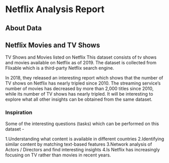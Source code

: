 # Netflix Analysis Report
## About Data 
## Netflix Movies and TV Shows
TV Shows and Movies listed on Netflix
This dataset consists of tv shows and movies available on Netflix as of 2019. The dataset is collected from Flixable which is a third-party Netflix search engine.

In 2018, they released an interesting report which shows that the number of TV shows on Netflix has nearly tripled since 2010. The streaming service’s number of movies has decreased by more than 2,000 titles since 2010, while its number of TV shows has nearly tripled. It will be interesting to explore what all other insights can be obtained from the same dataset.


### Inspiration
Some of the interesting questions (tasks) which can be performed on this dataset -

1.Understanding what content is available in different countries
2.Identifying similar content by matching text-based features
3.Network analysis of Actors / Directors and find interesting insights
4.Is Netflix has increasingly focusing on TV rather than movies in recent years.

